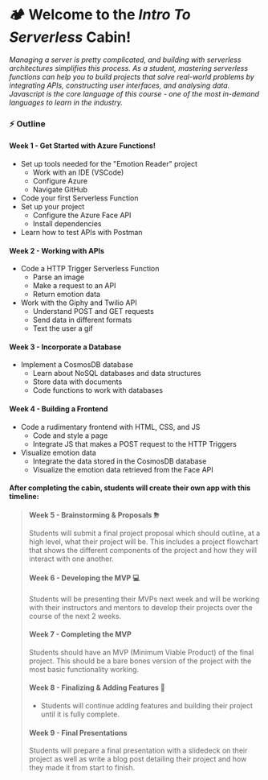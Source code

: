 
# :camping: Welcome to the *Intro To Serverless* Cabin!

*Managing a server is pretty complicated, and building with serverless architectures simplifies this process. As a student, mastering serverless functions can help you to build projects that solve real-world problems by integrating APIs, constructing user interfaces, and analysing data. Javascript is the core language of this course - one of the most in-demand languages to learn in the industry.*

### :zap: Outline

#### **Week 1** - Get Started with Azure Functions!
* Set up tools needed for the "Emotion Reader" project
    * Work with an IDE (VSCode)
    * Configure Azure
    * Navigate GitHub
* Code your first Serverless Function
* Set up your project
    * Configure the Azure Face API
    * Install dependencies
* Learn how to test APIs with Postman


#### **Week 2** - Working with APIs
* Code a HTTP Trigger Serverless Function
    * Parse an image
    * Make a request to an API
    * Return emotion data
* Work with the Giphy and Twilio API
    * Understand POST and GET requests
    * Send data in different formats
    * Text the user a gif

#### **Week 3** - Incorporate a Database
* Implement a CosmosDB database
    * Learn about NoSQL databases and data structures
    * Store data with documents
    * Code functions to work with databases

#### **Week 4** - Building a Frontend
* Code a rudimentary frontend with HTML, CSS, and JS
    * Code and style a page
    * Integrate JS that makes a POST request to the HTTP Triggers
* Visualize emotion data
    * Integrate the data stored in the CosmosDB database
    * Visualize the emotion data retrieved from the Face API


#### After completing the cabin, students will create their own app with this timeline:
> #### **Week 5** - Brainstorming & Proposals ⛈
> Students will submit a final project proposal which should outline, at a high level, what their project will be. This includes a project flowchart that shows the different components of the project and how they will interact with one another.
> 
> #### **Week 6** - Developing the MVP 💻
> Students will be presenting their MVPs next week and will be working with their instructors and mentors to develop their projects over the course of the next 2 weeks.
> 
> #### **Week 7** - Completing the MVP
> Students should have an MVP (Minimum Viable Product) of the final project. This should be a bare bones version of the project with the most basic functionality working.
> 
> #### **Week 8** - Finalizing & Adding Features 🎀
> - Students will continue adding features and building their project until it is fully complete.
> 
> #### **Week 9** - Final Presentations 
> Students will prepare a final presentation with a slidedeck on their project as well as write a blog post detailing their project and how they made it from start to finish.
